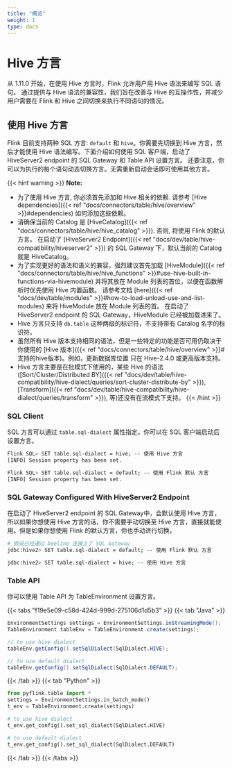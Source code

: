 ```yaml
---
title: "概览"
weight: 1
type: docs
---
```

<!--
Licensed to the Apache Software Foundation (ASF) under one
or more contributor license agreements.  See the NOTICE file
distributed with this work for additional information
regarding copyright ownership.  The ASF licenses this file
to you under the Apache License, Version 2.0 (the
"License"); you may not use this file except in compliance
with the License.  You may obtain a copy of the License at
  http://www.apache.org/licenses/LICENSE-2.0
Unless required by applicable law or agreed to in writing,
software distributed under the License is distributed on an
"AS IS" BASIS, WITHOUT WARRANTIES OR CONDITIONS OF ANY
KIND, either express or implied.  See the License for the
specific language governing permissions and limitations
under the License.
-->

# Hive 方言

从 1.11.0 开始，在使用 Hive 方言时，Flink 允许用户用 Hive 语法来编写 SQL 语句。
通过提供与 Hive 语法的兼容性，我们旨在改善与 Hive 的互操作性，并减少用户需要在 Flink 和 Hive 之间切换来执行不同语句的情况。

## 使用 Hive 方言

Flink 目前支持两种 SQL 方言: `default` 和 `hive`。你需要先切换到 Hive 方言，然后才能使用 Hive 语法编写。下面介绍如何使用 SQL 客户端，启动了 HiveServer2 endpoint 的 SQL Gateway 和 Table API 设置方言。
还要注意，你可以为执行的每个语句动态切换方言。无需重新启动会话即可使用其他方言。

{{< hint warning >}}
**Note:**

- 为了使用 Hive 方言, 你必须首先添加和 Hive 相关的依赖. 请参考 [Hive dependencies]({{< ref "docs/connectors/table/hive/overview" >}}#dependencies) 如何添加这些依赖。
- 请确保当前的 Catalog 是 [HiveCatalog]({{< ref "docs/connectors/table/hive/hive_catalog" >}}). 否则, 将使用 Flink 的默认方言。
  在启动了 [HiveServer2 Endpoint]({{< ref "docs/dev/table/hive-compatibility/hiveserver2" >}}) 的 SQL Gateway 下，默认当前的 Catalog 就是 HiveCatalog。
- 为了实现更好的语法和语义的兼容，强烈建议首先加载 [HiveModule]({{< ref "docs/connectors/table/hive/hive_functions" >}}#use-hive-built-in-functions-via-hivemodule) 并将其放在 Module 列表的首位，以便在函数解析时优先使用 Hive 内置函数。
  请参考文档 [here]({{< ref "docs/dev/table/modules" >}}#how-to-load-unload-use-and-list-modules) 来将 HiveModule 放在 Module 列表的首。
  在启动了 HiveServer2 endpoint 的 SQL Gateway，HiveModule 已经被加载进来了。
- Hive 方言只支持 `db.table` 这种两级的标识符，不支持带有 Catalog 名字的标识符。
- 虽然所有 Hive 版本支持相同的语法，但是一些特定的功能是否可用仍取决于你使用的 [Hive 版本]({{< ref "docs/connectors/table/hive/overview" >}}#支持的hive版本)。例如，更新数据库位置
  只在 Hive-2.4.0 或更高版本支持。
- Hive 方言主要是在批模式下使用的，某些 Hive 的语法([Sort/Cluster/Distributed BY]({{< ref "docs/dev/table/hive-compatibility/hive-dialect/queries/sort-cluster-distribute-by" >}}), [Transform]({{< ref "docs/dev/table/hive-compatibility/hive-dialect/queries/transform" >}}), 等)还没有在流模式下支持。
{{< /hint >}}

### SQL Client

SQL 方言可以通过 `table.sql-dialect` 属性指定。你可以在 SQL 客户端启动后设置方言。

```bash
Flink SQL> SET table.sql-dialect = hive; -- 使用 Hive 方言
[INFO] Session property has been set.

Flink SQL> SET table.sql-dialect = default; -- 使用 Flink 默认 方言
[INFO] Session property has been set.
```

### SQL Gateway Configured With HiveServer2 Endpoint

在启动了 HiveServer2 endpoint 的 SQL Gateway中，会默认使用 Hive 方言，所以如果你想使用 Hive 方言的话，你不需要手动切换至 Hive 方言，直接就能使用。但是如果你想使用 Flink 的默认方言，你也手动进行切换。

```bash
# 假设已经通过 beeline 连接上了 SQL Gateway
jdbc:hive2> SET table.sql-dialect = default; -- 使用 Flink 默认 方言

jdbc:hive2> SET table.sql-dialect = hive; -- 使用 Hive 方言
```

### Table API

你可以使用 Table API 为 TableEnvironment 设置方言。

{{< tabs "f19e5e09-c58d-424d-999d-275106d1d5b3" >}}
{{< tab "Java" >}}
```java
EnvironmentSettings settings = EnvironmentSettings.inStreamingMode();
TableEnvironment tableEnv = TableEnvironment.create(settings);

// to use hive dialect
tableEnv.getConfig().setSqlDialect(SqlDialect.HIVE);

// to use default dialect
tableEnv.getConfig().setSqlDialect(SqlDialect.DEFAULT);
```
{{< /tab >}}
{{< tab "Python" >}}
```python
from pyflink.table import *
settings = EnvironmentSettings.in_batch_mode()
t_env = TableEnvironment.create(settings)

# to use hive dialect
t_env.get_config().set_sql_dialect(SqlDialect.HIVE)

# to use default dialect
t_env.get_config().set_sql_dialect(SqlDialect.DEFAULT)
```
{{< /tab >}}
{{< /tabs >}}
